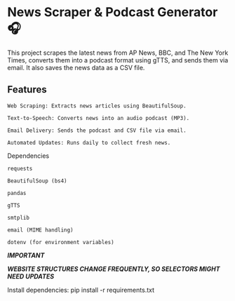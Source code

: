 # News Scraper & Podcast Generator 🎧
This project scrapes the latest news from AP News, BBC, and The New York Times, converts them into a podcast format using gTTS, and sends them via email. It also saves the news data as a CSV file.

## Features 

    Web Scraping: Extracts news articles using BeautifulSoup.

    Text-to-Speech: Converts news into an audio podcast (MP3).

    Email Delivery: Sends the podcast and CSV file via email.

    Automated Updates: Runs daily to collect fresh news.

Dependencies

    requests

    BeautifulSoup (bs4)

    pandas

    gTTS

    smtplib

    email (MIME handling)

    dotenv (for environment variables)

***IMPORTANT***

***WEBSITE STRUCTURES CHANGE FREQUENTLY, SO SELECTORS MIGHT NEED UPDATES***


Install dependencies:
    pip install -r requirements.txt